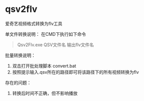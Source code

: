 # qsv2flv
爱奇艺视频格式转换为flv工具

单文件转换说明：
在CMD下执行如下命令
> Qsv2Flv.exe QSV文件名 输出flv文件名

批量转换说明：
1. 双击打开批处理脚本 convert.bat
2. 按照提示输入.qsv所在的路径即可将该路径下的所有视频转换为flv

存在的问题：
1. 转换后时间不正确，但不影响播放
